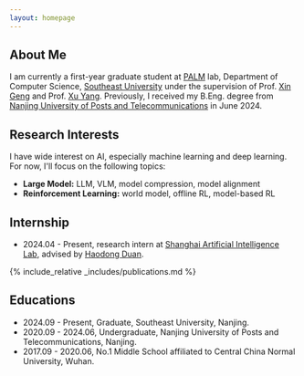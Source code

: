 ```yaml
---
layout: homepage
---
```


## About Me

I am currently a first-year graduate student at [PALM](https://palm.seu.edu.cn/) lab, Department of Computer Science, [Southeast University](https://www.seu.edu.cn/) under the supervision of Prof. [Xin Geng](https://cse.seu.edu.cn/2019/0102/c23024a257021/page.psp) and Prof. [Xu Yang](https://yangxuntu.github.io/). Previously, I received my B.Eng. degree from [Nanjing University of Posts and Telecommunications](https://www.njupt.edu.cn/) in June 2024.

## Research Interests
I have wide interest on AI, especially machine learning and deep learning. For now, I'll focus on the following topics:

- **Large Model:** LLM, VLM, model compression, model alignment
- **Reinforcement Learning:** world model, offline RL, model-based RL

## Internship

- 2024.04 - Present, research intern at [Shanghai Artificial Intelligence Lab](https://www.shlab.org.cn), advised by [Haodong Duan](https://kennymckormick.github.io/).

{% include_relative _includes/publications.md %}

## Educations

- 2024.09 - Present, Graduate, Southeast University, Nanjing.
- 2020.09 - 2024.06, Undergraduate, Nanjing University of Posts and Telecommunications, Nanjing. 
- 2017.09 - 2020.06, No.1 Middle School affiliated to Central China Normal University, Wuhan.